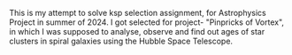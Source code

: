 This is my attempt to solve ksp selection assignment, for Astrophysics Project in summer of 2024. I got selected for project- "Pinpricks of Vortex", in which I was supposed to analyse, observe and find out ages of star clusters in spiral galaxies using the Hubble Space Telescope.
